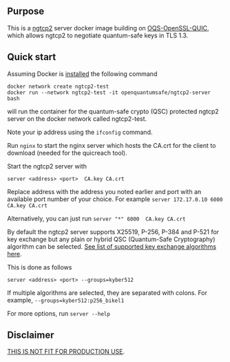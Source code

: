 ## Purpose

This is a [ngtcp2](https://github.com/ngtcp2/ngtcp2) server docker image building on [OQS-OpenSSL-QUIC](https://github.com/open-quantum-safe/oqs-demos/tree/main/quic), which allows ngtcp2 to negotiate quantum-safe keys in TLS 1.3.


## Quick start
Assuming Docker is [installed](https://docs.docker.com/install) the following command

```
docker network create ngtcp2-test
docker run --network ngtcp2-test -it openquantumsafe/ngtcp2-server bash
```

will run the container for the quantum-safe crypto (QSC) protected ngtcp2 server on the docker network called ngtcp2-test.


Note your ip address using the  `ifconfig` command.

Run `nginx` to start the nginx server which hosts the CA.crt for the client to download (needed for the quicreach tool).

Start the ngtcp2 server with 
```
server <address> <port>  CA.key CA.crt
```

Replace address with the address you noted earlier and port with an available port number of your choice.
For example `server 172.17.0.10 6000  CA.key CA.crt`

Alternatively, you can just run `server "*" 6000  CA.key CA.crt`

By default the ngtcp2 server supports X25519, P-256, P-384 and P-521 for key exchange but any plain or hybrid QSC (Quantum-Safe Cryptography) algorithm can be selected. [See list of supported key exchange algorithms here](https://github.com/open-quantum-safe/openssl/tree/OQS-OpenSSL_1_1_1-stable#key-exchange).

This is done as follows
```
server <address> <port> --groups=kyber512
```

If multiple algorithms are selected, they are separated with colons.
For example, `--groups=kyber512:p256_bikel1`

For more options, run `server --help`


## Disclaimer

[THIS IS NOT FIT FOR PRODUCTION USE](https://github.com/open-quantum-safe/openssl#limitations-and-security).
